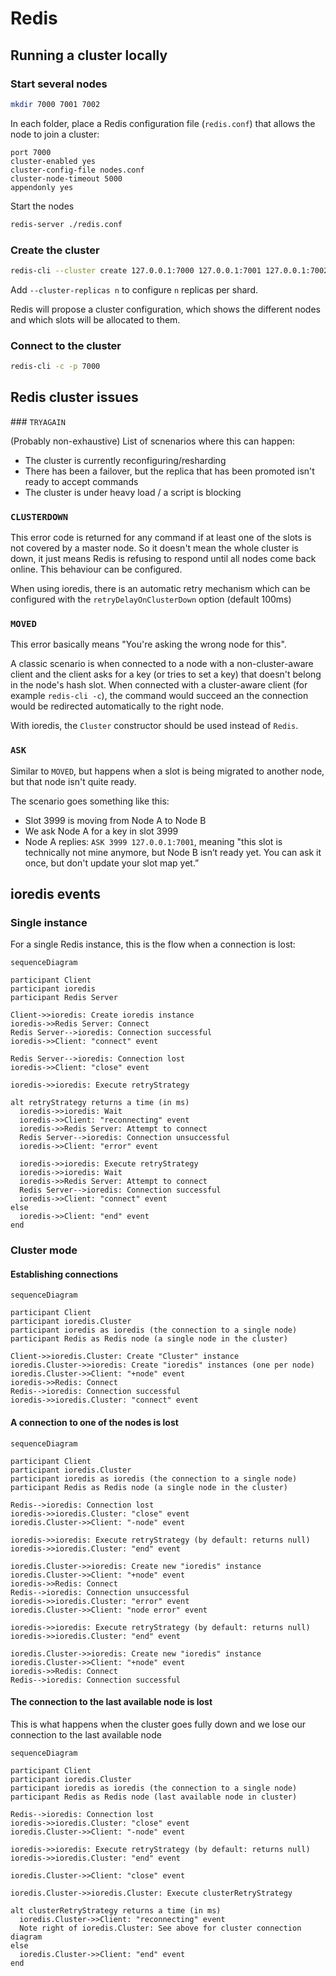 # Redis

## Running a cluster locally

### Start several nodes

```bash
mkdir 7000 7001 7002
```

In each folder, place a Redis configuration file (`redis.conf`) that allows the
node to join a cluster:

```
port 7000
cluster-enabled yes
cluster-config-file nodes.conf
cluster-node-timeout 5000
appendonly yes
```

Start the nodes

```bash
redis-server ./redis.conf
```

### Create the cluster

```bash
redis-cli --cluster create 127.0.0.1:7000 127.0.0.1:7001 127.0.0.1:7002
```

Add `--cluster-replicas n` to configure `n` replicas per shard.

Redis will propose a cluster configuration, which shows the different nodes and
which slots will be allocated to them.

### Connect to the cluster

```bash
redis-cli -c -p 7000
```

## Redis cluster issues

### `TRYAGAIN`

(Probably non-exhaustive) List of scnenarios where this can happen:

- The cluster is currently reconfiguring/resharding
- There has been a failover, but the replica that has been promoted isn't ready
  to accept commands
- The cluster is under heavy load / a script is blocking

### `CLUSTERDOWN`

This error code is returned for any command if at least one of the slots is not
covered by a master node. So it doesn't mean the whole cluster is down, it just
means Redis is refusing to respond until all nodes come back online. This
behaviour can be configured.

When using ioredis, there is an automatic retry mechanism which can be
configured with the `retryDelayOnClusterDown` option (default 100ms)

### `MOVED`

This error basically means "You're asking the wrong node for this".

A classic scenario is when connected to a node with a non-cluster-aware client
and the client asks for a key (or tries to set a key) that doesn't belong in the
node's hash slot. When connected with a cluster-aware client (for example
`redis-cli -c`), the command would succeed an the connection would be redirected
automatically to the right node.

With ioredis, the `Cluster` constructor should be used instead of `Redis`.

### `ASK`

Similar to `MOVED`, but happens when a slot is being migrated to another node,
but that node isn't quite ready.

The scenario goes something like this:

- Slot 3999 is moving from Node A to Node B
- We ask Node A for a key in slot 3999
- Node A replies: `ASK 3999 127.0.0.1:7001`, meaning "this slot is technically
  not mine anymore, but Node B isn’t ready yet. You can ask it once, but don't
  update your slot map yet.”

## ioredis events

### Single instance

For a single Redis instance, this is the flow when a connection is lost:

```mermaid
sequenceDiagram

participant Client
participant ioredis
participant Redis Server

Client->>ioredis: Create ioredis instance
ioredis->>Redis Server: Connect
Redis Server-->ioredis: Connection successful
ioredis->>Client: "connect" event

Redis Server-->ioredis: Connection lost
ioredis->>Client: "close" event

ioredis->>ioredis: Execute retryStrategy

alt retryStrategy returns a time (in ms)
  ioredis->>ioredis: Wait
  ioredis->>Client: "reconnecting" event
  ioredis->>Redis Server: Attempt to connect
  Redis Server-->ioredis: Connection unsuccessful
  ioredis->>Client: "error" event

  ioredis->>ioredis: Execute retryStrategy
  ioredis->>ioredis: Wait
  ioredis->>Redis Server: Attempt to connect
  Redis Server-->ioredis: Connection successful
  ioredis->>Client: "connect" event
else 
  ioredis->>Client: "end" event
end
```

### Cluster mode

#### Establishing connections

```mermaid
sequenceDiagram

participant Client
participant ioredis.Cluster
participant ioredis as ioredis (the connection to a single node)
participant Redis as Redis node (a single node in the cluster)

Client->>ioredis.Cluster: Create "Cluster" instance
ioredis.Cluster->>ioredis: Create "ioredis" instances (one per node)
ioredis.Cluster->>Client: "+node" event
ioredis->>Redis: Connect
Redis-->ioredis: Connection successful
ioredis->>ioredis.Cluster: "connect" event
```

#### A connection to one of the nodes is lost

```mermaid
sequenceDiagram

participant Client
participant ioredis.Cluster
participant ioredis as ioredis (the connection to a single node)
participant Redis as Redis node (a single node in the cluster)

Redis-->ioredis: Connection lost
ioredis->>ioredis.Cluster: "close" event
ioredis.Cluster->>Client: "-node" event

ioredis->>ioredis: Execute retryStrategy (by default: returns null)
ioredis->>ioredis.Cluster: "end" event

ioredis.Cluster->>ioredis: Create new "ioredis" instance
ioredis.Cluster->>Client: "+node" event
ioredis->>Redis: Connect
Redis-->ioredis: Connection unsuccessful
ioredis->>ioredis.Cluster: "error" event
ioredis.Cluster->>Client: "node error" event

ioredis->>ioredis: Execute retryStrategy (by default: returns null)
ioredis->>ioredis.Cluster: "end" event

ioredis.Cluster->>ioredis: Create new "ioredis" instance
ioredis.Cluster->>Client: "+node" event
ioredis->>Redis: Connect
Redis-->ioredis: Connection successful
```

#### The connection to the last available node is lost

This is what happens when the cluster goes fully down and we lose our connection
to the last available node

```mermaid
sequenceDiagram

participant Client
participant ioredis.Cluster
participant ioredis as ioredis (the connection to a single node)
participant Redis as Redis node (last available node in cluster)

Redis-->ioredis: Connection lost
ioredis->>ioredis.Cluster: "close" event
ioredis.Cluster->>Client: "-node" event

ioredis->>ioredis: Execute retryStrategy (by default: returns null)
ioredis->>ioredis.Cluster: "end" event

ioredis.Cluster->>Client: "close" event

ioredis.Cluster->>ioredis.Cluster: Execute clusterRetryStrategy

alt clusterRetryStrategy returns a time (in ms)
  ioredis.Cluster->>Client: "reconnecting" event
  Note right of ioredis.Cluster: See above for cluster connection diagram
else
  ioredis.Cluster->>Client: "end" event
end
```

